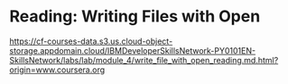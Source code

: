 # Reading: Writing Files with Open

https://cf-courses-data.s3.us.cloud-object-storage.appdomain.cloud/IBMDeveloperSkillsNetwork-PY0101EN-SkillsNetwork/labs/lab/module_4/write_file_with_open_reading.md.html?origin=www.coursera.org